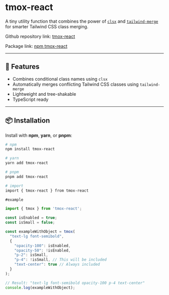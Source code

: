 # tmox-react

A tiny utility function that combines the power of [`clsx`](https://github.com/lukeed/clsx) and [`tailwind-merge`](https://github.com/dcastil/tailwind-merge) for smarter Tailwind CSS class merging.

Github repository link: [tmox-react](https://github.com/GolamRafi27oo/tmox-react)

Package link: [npm tmox-react](https://www.npmjs.com/package/tmox-react?activeTab=readme)

---

## 🚀 Features

- Combines conditional class names using `clsx`
- Automatically merges conflicting Tailwind CSS classes using `tailwind-merge`
- Lightweight and tree-shakable
- TypeScript ready

---

## 📦 Installation

Install with **npm**, **yarn**, or **pnpm**:

```bash
# npm
npm install tmox-react

# yarn
yarn add tmox-react

# pnpm
pnpm add tmox-react

```

```bash
# import
import { tmox-react } from tmox-react
```

```javaScript
#example

import { tmox } from 'tmox-react';

const isEnabled = true;
const isSmall = false;

const exampleWithObject = tmox(
  "text-lg font-semibold",
  {
    "opacity-100": isEnabled,
    "opacity-50": !isEnabled,
    "p-2": isSmall,
    "p-4": !isSmall, // This will be included
    "text-center": true // Always included
  }
);

// Result: "text-lg font-semibold opacity-100 p-4 text-center"
console.log(exampleWithObject);

```
